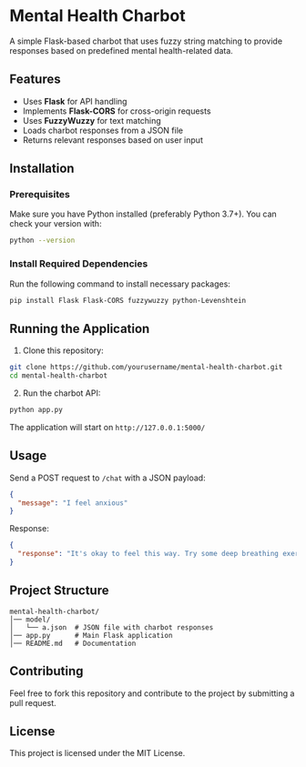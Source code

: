 # Mental Health Charbot

A simple Flask-based charbot that uses fuzzy string matching to provide responses based on predefined mental health-related data.

## Features
- Uses **Flask** for API handling
- Implements **Flask-CORS** for cross-origin requests
- Uses **FuzzyWuzzy** for text matching
- Loads charbot responses from a JSON file
- Returns relevant responses based on user input

## Installation

### Prerequisites
Make sure you have Python installed (preferably Python 3.7+). You can check your version with:
```sh
python --version
```

### Install Required Dependencies
Run the following command to install necessary packages:
```sh
pip install Flask Flask-CORS fuzzywuzzy python-Levenshtein
```

## Running the Application

1. Clone this repository:
```sh
git clone https://github.com/yourusername/mental-health-charbot.git
cd mental-health-charbot
```

2. Run the charbot API:
```sh
python app.py
```

The application will start on `http://127.0.0.1:5000/`

## Usage
Send a POST request to `/chat` with a JSON payload:
```json
{
  "message": "I feel anxious"
}
```
Response:
```json
{
  "response": "It's okay to feel this way. Try some deep breathing exercises."
}
```

## Project Structure
```
mental-health-charbot/
│── model/
│   └── a.json  # JSON file with charbot responses
│── app.py      # Main Flask application
│── README.md   # Documentation
```

## Contributing
Feel free to fork this repository and contribute to the project by submitting a pull request.

## License
This project is licensed under the MIT License.
